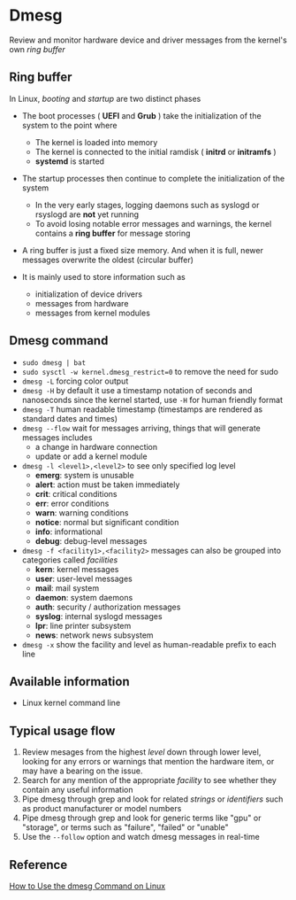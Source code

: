 # Dmesg

Review and monitor hardware device and driver messages from the kernel's own *ring buffer*

## Ring buffer
In Linux, _booting_ and _startup_ are two distinct phases
* The boot processes ( **UEFI** and **Grub** ) take the initialization of the system to the point where
    - The kernel is loaded into memory
    - The kernel is connected to the initial ramdisk ( **initrd** or **initramfs** )
    - **systemd** is started
* The startup processes then continue to complete the initialization of the system
    - In the very early stages, logging daemons such as syslogd or rsyslogd are **not** yet running
    - To avoid losing notable error messages and warnings, the kernel contains a **ring buffer** for message storing

* A ring buffer is just a fixed size memory. And when it is full, newer messages overwrite the oldest (circular buffer)
* It is mainly used to store information such as
    - initialization of device drivers
    - messages from hardware
    - messages from kernel modules

## Dmesg command
* `sudo dmesg | bat`
* `sudo sysctl -w kernel.dmesg_restrict=0` to remove the need for sudo
* `dmesg -L` forcing color output
* `dmesg -H` by default it use a timestamp notation of seconds and nanoseconds since the kernel started, use `-H` for human friendly format
* `dmesg -T` human readable timestamp (timestamps are rendered as standard dates and times)
* `dmesg --flow` wait for messages arriving, things that will generate messages includes
    - a change in hardware connection
    - update or add a kernel module
* `dmesg -l <level1>,<level2>` to see only specified log level
    - **emerg**: system is unusable
    - **alert**: action must be taken immediately
    - **crit**: critical conditions
    - **err**: error conditions
    - **warn**: warning conditions
    - **notice**: normal but significant condition
    - **info**: informational
    - **debug**: debug-level messages
* `dmesg -f <facility1>,<facility2>` messages can also be grouped into categories called _facilities_
    - **kern**: kernel messages
    - **user**: user-level messages
    - **mail**: mail system
    - **daemon**: system daemons
    - **auth**: security / authorization messages
    - **syslog**: internal syslogd messages
    - **lpr**: line printer subsystem
    - **news**: network news subsystem
* `dmesg -x` show the facility and level as human-readable prefix to each line

## Available information
* Linux kernel command line

## Typical usage flow
1. Review mesages from the highest _level_ down through lower level, looking for any errors or warnings that mention the hardware item,
or may have a bearing on the issue.
2. Search for any mention of the appropriate _facility_ to see whether they contain any useful information
3. Pipe dmesg through grep and look for related _strings_ or _identifiers_ such as product manufacturer or model numbers
4. Pipe dmesg through grep and look for generic terms like "gpu" or "storage", or terms such as "failure", "failed" or "unable"
5. Use the `--follow` option and watch dmesg messages in real-time

## Reference
[How to Use the dmesg Command on Linux](https://www.howtogeek.com/449335/how-to-use-the-dmesg-command-on-linux/)
